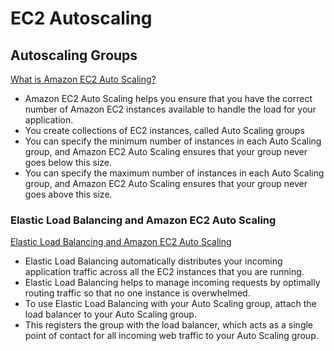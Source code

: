 # EC2 Autoscaling

## Autoscaling Groups

[What is Amazon EC2 Auto Scaling?](https://docs.aws.amazon.com/autoscaling/ec2/userguide/what-is-amazon-ec2-auto-scaling.html)

- Amazon EC2 Auto Scaling helps you ensure that you have the correct number of Amazon EC2 instances available to handle the load for your application. 
- You create collections of EC2 instances, called Auto Scaling groups
- You can specify the minimum number of instances in each Auto Scaling group, and Amazon EC2 Auto Scaling ensures that your group never goes below this size. 
- You can specify the maximum number of instances in each Auto Scaling group, and Amazon EC2 Auto Scaling ensures that your group never goes above this size.


### Elastic Load Balancing and Amazon EC2 Auto Scaling

[Elastic Load Balancing and Amazon EC2 Auto Scaling](https://docs.aws.amazon.com/autoscaling/ec2/userguide/autoscaling-load-balancer.html)

- Elastic Load Balancing automatically distributes your incoming application traffic across all the EC2 instances that you are running. 
- Elastic Load Balancing helps to manage incoming requests by optimally routing traffic so that no one instance is overwhelmed.
- To use Elastic Load Balancing with your Auto Scaling group, attach the load balancer to your Auto Scaling group.
- This registers the group with the load balancer, which acts as a single point of contact for all incoming web traffic to your Auto Scaling group.